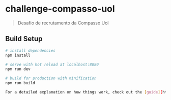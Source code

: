 # challenge-compasso-uol

> Desafio de recrutamento da Compasso Uol

## Build Setup

``` bash
# install dependencies
npm install

# serve with hot reload at localhost:8080
npm run dev

# build for production with minification
npm run build

For a detailed explanation on how things work, check out the [guide](http://vuejs-templates.github.io/webpack/) and [docs for vue-loader](http://vuejs.github.io/vue-loader).
